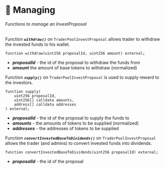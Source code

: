 # 🤝 Managing

###### Functions to manage an InvestProposal

Function ***`withdraw()`*** on `TraderPoolInvestProposal` allows trader to withdraw the invested funds to his wallet.

```solidity
function withdraw(uint256 proposalId, uint256 amount) external;
```
- ***proposalId*** - the id of the proposal to withdraw the funds from
- ***amount*** the amount of base tokens to withdraw (normalized)

Function ***`supply()`*** on `TraderPoolInvestProposal` is used to supply reward to the investors.

```solidity
function supply(
    uint256 proposalId,
    uint256[] calldata amounts,
    address[] calldata addresses
) external;
```
- ***proposalId*** - the id of the proposal to supply the funds to
- ***amounts*** - the amounts of tokens to be supplied (normalized)
- ***addresses*** - the addresses of tokens to be supplied

Function ***`convertInvestedBaseToDividends()`*** on `TraderPoolInvestProposal` allows the trader (and admins) to convert invested funds into dividends.

```solidity
function convertInvestedBaseToDividends(uint256 proposalId) external;
```
- ***proposalId*** - the id of the proposal